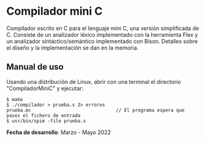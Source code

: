 # Compilador mini C

Compilador escrito en C para el lenguaje mini C, una versión simplificada de C. Consiste de un analizador léxico implementado con la herramienta Flex y un analizador sintáctico/semántico implementado con Bison. Detalles sobre el diseño y la implementación se dan en la memoria.

## Manual de uso

Usando una distribución de Linux, abrir con una terminal el directorio "CompiladorMiniC" y ejecutar:

```
$ make
$ ./compilador > prueba.s 2> errores
prueba.mc                               // El programa espera que pases el fichero de entrada
$ usr/bin/spim -file prueba.s
```

**Fecha de desarrollo**: Marzo - Mayo 2022
